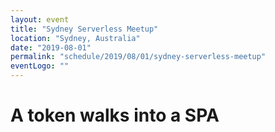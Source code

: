 ```yaml
---
layout: event
title: "Sydney Serverless Meetup"
location: "Sydney, Australia"
date: "2019-08-01"
permalink: "schedule/2019/08/01/sydney-serverless-meetup"
eventLogo: ""
---
```

# A token walks into a SPA
